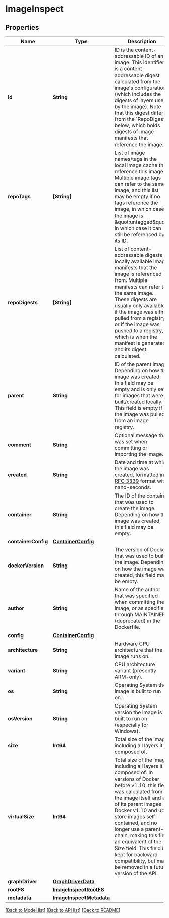 # ImageInspect

## Properties
Name | Type | Description | Notes
------------ | ------------- | ------------- | -------------
**id** | **String** | ID is the content-addressable ID of an image.  This identifier is a content-addressable digest calculated from the image&#39;s configuration (which includes the digests of layers used by the image).  Note that this digest differs from the &#x60;RepoDigests&#x60; below, which holds digests of image manifests that reference the image.  | [optional] 
**repoTags** | **[String]** | List of image names/tags in the local image cache that reference this image.  Multiple image tags can refer to the same image, and this list may be empty if no tags reference the image, in which case the image is \&quot;untagged\&quot;, in which case it can still be referenced by its ID.  | [optional] 
**repoDigests** | **[String]** | List of content-addressable digests of locally available image manifests that the image is referenced from. Multiple manifests can refer to the same image.  These digests are usually only available if the image was either pulled from a registry, or if the image was pushed to a registry, which is when the manifest is generated and its digest calculated.  | [optional] 
**parent** | **String** | ID of the parent image.  Depending on how the image was created, this field may be empty and is only set for images that were built/created locally. This field is empty if the image was pulled from an image registry.  | [optional] 
**comment** | **String** | Optional message that was set when committing or importing the image.  | [optional] 
**created** | **String** | Date and time at which the image was created, formatted in [RFC 3339](https://www.ietf.org/rfc/rfc3339.txt) format with nano-seconds.  | [optional] 
**container** | **String** | The ID of the container that was used to create the image.  Depending on how the image was created, this field may be empty.  | [optional] 
**containerConfig** | [**ContainerConfig**](ContainerConfig.md) |  | [optional] 
**dockerVersion** | **String** | The version of Docker that was used to build the image.  Depending on how the image was created, this field may be empty.  | [optional] 
**author** | **String** | Name of the author that was specified when committing the image, or as specified through MAINTAINER (deprecated) in the Dockerfile.  | [optional] 
**config** | [**ContainerConfig**](ContainerConfig.md) |  | [optional] 
**architecture** | **String** | Hardware CPU architecture that the image runs on.  | [optional] 
**variant** | **String** | CPU architecture variant (presently ARM-only).  | [optional] 
**os** | **String** | Operating System the image is built to run on.  | [optional] 
**osVersion** | **String** | Operating System version the image is built to run on (especially for Windows).  | [optional] 
**size** | **Int64** | Total size of the image including all layers it is composed of.  | [optional] 
**virtualSize** | **Int64** | Total size of the image including all layers it is composed of.  In versions of Docker before v1.10, this field was calculated from the image itself and all of its parent images. Docker v1.10 and up store images self-contained, and no longer use a parent-chain, making this field an equivalent of the Size field.  This field is kept for backward compatibility, but may be removed in a future version of the API.  | [optional] 
**graphDriver** | [**GraphDriverData**](GraphDriverData.md) |  | [optional] 
**rootFS** | [**ImageInspectRootFS**](ImageInspectRootFS.md) |  | [optional] 
**metadata** | [**ImageInspectMetadata**](ImageInspectMetadata.md) |  | [optional] 

[[Back to Model list]](../README.md#documentation-for-models) [[Back to API list]](../README.md#documentation-for-api-endpoints) [[Back to README]](../README.md)


